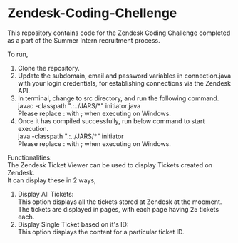 # Zendesk-Coding-Chellenge
This repository contains code for the Zendesk Coding Challenge completed as a part of the Summer Intern recruitment process.

To run,
1. Clone the repository.
2. Update the subdomain, email and password variables in connection.java with your login credentials, for establishing connections via the Zendesk API.
3. In terminal, change to src directory, and run the following command.  
    javac -classpath ".:../JARS/*" initiator.java  
    Please replace : with ; when executing on Windows.  
3. Once it has compiled successfully, run below command to start execution.  
    java -classpath ".:../JARS/*" initiator  
    Please replace : with ; when executing on Windows.
    
Functionalities:  
The Zendesk Ticket Viewer can be used to display Tickets created on Zendesk.  
It can display these in 2 ways,  
1. Display All Tickets:  
   This option displays all the tickets stored at Zendesk at the mooment.  
   The tickets are displayed in pages, with each page having 25 tickets each.
2. Display Single Ticket based on it's ID:  
   This option displays the content for a particular ticket ID.

